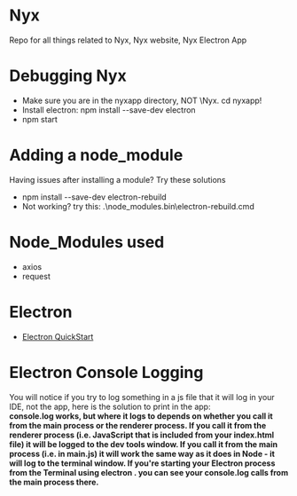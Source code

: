 # Nyx
Repo for all things related to Nyx, Nyx website, Nyx Electron App

# Debugging Nyx
* Make sure you are in the nyxapp directory, NOT \Nyx. cd nyxapp!
* Install electron: npm install --save-dev electron
* npm start

# Adding a node_module
Having issues after installing a module? Try these solutions
* npm install --save-dev electron-rebuild
* Not working? try this: .\node_modules\.bin\electron-rebuild.cmd

# Node_Modules used
* axios
* request

# Electron 
* [Electron QuickStart](https://www.electronjs.org/docs/v14-x-y/tutorial/quick-start)

# Electron Console Logging
You will notice if you try to log something in a js file that it will log in your IDE, not the app, here is the solution to print in the app:
<br>
**console.log works, but where it logs to depends on whether you call it from the main process or the renderer process. If you call it from the renderer process (i.e. JavaScript that is included from your index.html file) it will be logged to the dev tools window. If you call it from the main process (i.e. in main.js) it will work the same way as it does in Node - it will log to the terminal window. If you're starting your Electron process from the Terminal using electron . you can see your console.log calls from the main process there.**
